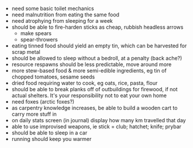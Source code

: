 * need some basic toilet mechanics
* need malnutrition from eating the same food
* need atrophying from sleeping for a week
* should be able to fire-harden sticks as cheap, rubbish headless arrows
  - make spears
  - spear-throwers
* eating tinned food should yield an empty tin, which can be harvested for scrap metal
* should be allowed to sleep without a bedroll, at a penalty (back ache?)
* resource respawns should be less predictable, move around more
* more stew-based food & more semi-edible ingredients, eg tin of chopped tomatoes, sesame seeds
* dried food requiring water to cook, eg oats, rice, pasta, flour
* should be able to break planks off of outbuildings for firewood, if not actual shelters. It's your responsibility not to eat your own home
* need foxes (arctic foxes?)
* as carpentry knowledge increases, be able to build a wooden cart to carry more stuff in
* on daily stats screen (in journal) display how many km travelled that day
* able to use improvised weapons, ie stick = club; hatchet; knife; prybar
* should be able to sleep in a car
* running should keep you warmer
